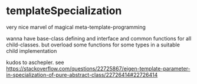 templateSpecialization
======================

very nice marvel of magical meta-template-programming

wanna have base-class defining and interface and common functions for all
child-classes. but overload some functions for some types in a suitable child
implementation

kudos to aschepler. see https://stackoverflow.com/questions/22725867/eigen-template-parameter-in-specialization-of-pure-abstract-class/22726414#22726414
